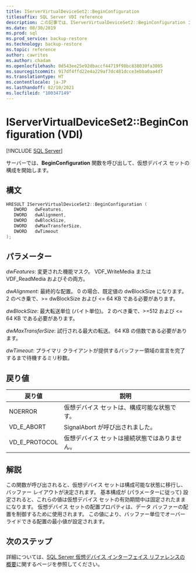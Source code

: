 ```yaml
---
title: IServerVirtualDeviceSet2::BeginConfiguration
titlesuffix: SQL Server VDI reference
description: この記事では、IServerVirtualDeviceSet2::BeginConfiguration コマンドのリファレンスを提供します。
ms.date: 08/30/2019
ms.prod: sql
ms.prod_service: backup-restore
ms.technology: backup-restore
ms.topic: reference
author: cawrites
ms.author: chadam
ms.openlocfilehash: 0d543ee25e92dbaccf44719f98bc838030fa3005
ms.sourcegitcommit: 917df4ffd22e4a229af7dc481dcce3ebba0aa4d7
ms.translationtype: HT
ms.contentlocale: ja-JP
ms.lasthandoff: 02/10/2021
ms.locfileid: "100347149"
---
```

# <a name="iservervirtualdeviceset2beginconfiguration-vdi"></a>IServerVirtualDeviceSet2::BeginConfiguration (VDI)

[!INCLUDE [SQL Server](../../../includes/applies-to-version/sqlserver.md)]

サーバーでは、**BeginConfiguration** 関数を呼び出して、仮想デバイス セットの構成を開始します。

## <a name="syntax"></a>構文

```c
HRESULT IServerVirtualDeviceSet2::BeginConfiguration (
   DWORD   dwFeatures,
   DWORD   dwAlignment,
   DWORD   dwBlockSize,
   DWORD   dwMaxTransferSize,
   DWORD   dwTimeout
);
```

## <a name="parameters"></a>パラメーター

*dwFeatures*: 変更された機能マスク。 VDF_WriteMedia または VDF_ReadMedia およびその両方。

*dwAlignment*: 最終的な配置。 0 の場合、既定値の dwBlockSize になります。 2 のべき乗で、>= dwBlockSize および <= 64 KB である必要があります。

*dwBlockSize*: 最大転送単位 (バイト単位)。 2 のべき乗で、>=512 および <= 64 KB である必要があります。

*dwMaxTransferSize*: 試行される最大の転送。 64 KB の倍数である必要があります。

*dwTimeout*: プライマリ クライアントが提供するバッファー領域の宣言を完了するまで待機するミリ秒数。

## <a name="return-value"></a>戻り値

|戻り値 | 説明 |
|---|---|
| NOERROR | 仮想デバイス セットは、構成可能な状態です。 |
| VD_E_ABORT | SignalAbort が呼び出されました。 |
| VD_E_PROTOCOL | 仮想デバイス セットは接続状態ではありません。 |

## <a name="remarks"></a>解説

この関数が呼び出されると、仮想デバイス セットは構成可能な状態に移行し、バッファー レイアウトが決定されます。
基本構成が (パラメーターに従って) 設定されると、これらの値は仮想デバイス セットの有効期間中は固定されたままになります。 仮想デバイス セットの配置プロパティは、データ バッファーの配置を制御するために使用されます。 この値により、バッファー単位でオーバーライドできる配置の最小値が設定されます。

## <a name="next-steps"></a>次のステップ

詳細については、[SQL Server 仮想デバイス インターフェイス リファレンスの概要](reference-virtual-device-interface.md)に関するページを参照してください。